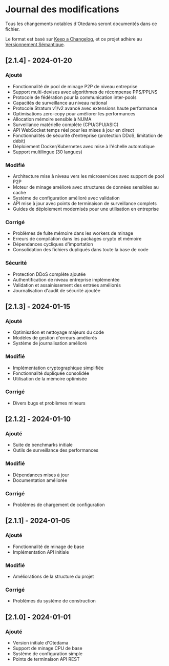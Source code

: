 # Journal des modifications

Tous les changements notables d'Otedama seront documentés dans ce fichier.

Le format est basé sur [Keep a Changelog](https://keepachangelog.com/fr/1.0.0/),
et ce projet adhère au [Versionnement Sémantique](https://semver.org/lang/fr/).

## [2.1.4] - 2024-01-20

### Ajouté
- Fonctionnalité de pool de minage P2P de niveau entreprise
- Support multi-devises avec algorithmes de récompense PPS/PPLNS
- Protocole de fédération pour la communication inter-pools
- Capacités de surveillance au niveau national
- Protocole Stratum v1/v2 avancé avec extensions haute performance
- Optimisations zero-copy pour améliorer les performances
- Allocation mémoire sensible à NUMA
- Surveillance matérielle complète (CPU/GPU/ASIC)
- API WebSocket temps réel pour les mises à jour en direct
- Fonctionnalités de sécurité d'entreprise (protection DDoS, limitation de débit)
- Déploiement Docker/Kubernetes avec mise à l'échelle automatique
- Support multilingue (30 langues)

### Modifié
- Architecture mise à niveau vers les microservices avec support de pool P2P
- Moteur de minage amélioré avec structures de données sensibles au cache
- Système de configuration amélioré avec validation
- API mise à jour avec points de terminaison de surveillance complets
- Guides de déploiement modernisés pour une utilisation en entreprise

### Corrigé
- Problèmes de fuite mémoire dans les workers de minage
- Erreurs de compilation dans les packages crypto et mémoire
- Dépendances cycliques d'importation
- Consolidation des fichiers dupliqués dans toute la base de code

### Sécurité
- Protection DDoS complète ajoutée
- Authentification de niveau entreprise implémentée
- Validation et assainissement des entrées améliorés
- Journalisation d'audit de sécurité ajoutée

## [2.1.3] - 2024-01-15

### Ajouté
- Optimisation et nettoyage majeurs du code
- Modèles de gestion d'erreurs améliorés
- Système de journalisation amélioré

### Modifié
- Implémentation cryptographique simplifiée
- Fonctionnalité dupliquée consolidée
- Utilisation de la mémoire optimisée

### Corrigé
- Divers bugs et problèmes mineurs

## [2.1.2] - 2024-01-10

### Ajouté
- Suite de benchmarks initiale
- Outils de surveillance des performances

### Modifié
- Dépendances mises à jour
- Documentation améliorée

### Corrigé
- Problèmes de chargement de configuration

## [2.1.1] - 2024-01-05

### Ajouté
- Fonctionnalité de minage de base
- Implémentation API initiale

### Modifié
- Améliorations de la structure du projet

### Corrigé
- Problèmes du système de construction

## [2.1.0] - 2024-01-01

### Ajouté
- Version initiale d'Otedama
- Support de minage CPU de base
- Système de configuration simple
- Points de terminaison API REST